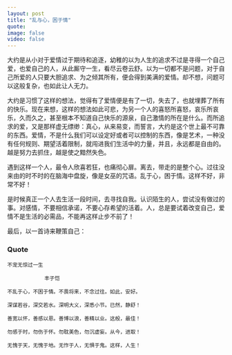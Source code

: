 ```yaml
---
layout: post
title: "乱与心，困于情"
quote: 
image: false
video: false
---
```


大约是从小对于爱情过于期待和追逐，幼稚的以为人生的追求不过是寻得一个自己爱，也爱自己的人，从此厮守一生，看尽云卷云舒。以为一切都不是问题，对于自己所爱的人只要大胆追求、为之倾其所有，便会得到美满的爱情。却不想，问题可以这般复杂，也如此让人无力。

大约是习惯了这样的想法，觉得有了爱情便是有了一切，失去了，也就埋葬了所有的快乐。现在来想，这样的想法如此可悲，为另一个人的喜怒所喜怒，哀乐所哀乐，久而久之，甚至根本不知道自己快乐的源泉，自己激情的所在是什么。而所追求的爱，又是那样虚无缥缈：真心，从来易变，而誓言，大约是这个世上最不可靠的东西。爱情，不是什么我们可以设定好或者可以控制的东西，像是艺术，一种没有任何规则、期望活着限制，就闯进我们生活中的力量，并且，永远都是自由的。越是努力去抓住，越是使之黯然失色。

遇到这样一个人，最令人欣喜若狂，也痛彻心扉。离去，带走的是整个心。过往没来由的时不时的在脑海中盘旋，像是女巫的咒语。乱于心，困于情。这样不好，非常不好！

是时候真正一个人去生活一段时间，去寻找自我。认识陌生的人，尝试没有做过的事。对感情，不要相信承诺，不要心存希望的活着。人，总是要试着改变自己，爱情不是生活的必需品，不能再这样止步不前了！

最后，以一首诗来鞭策自己：


### Quote
    不宠无惊过一生
 
                丰子恺

    不乱于心，不困于情。不畏将来，不念过往。如此，安好。

    深谋若谷，深交若水。深明大义，深悉小节。已然，静舒！

    善宽以怀，善感以恩。善博以浪，善精以业。这般，最佳！

    勿感于时，勿伤于怀。勿耽美色，勿沉虚妄。从今，进取！

    无愧于天，无愧于地。无怍于人，无惧于鬼。这样，人生！